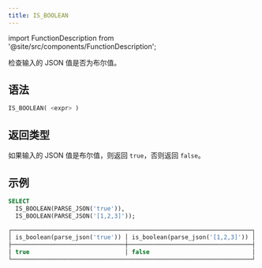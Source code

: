 ```yaml
---
title: IS_BOOLEAN
---
```

import FunctionDescription from '@site/src/components/FunctionDescription';

<FunctionDescription description="引入或更新版本：v1.2.368"/>

检查输入的 JSON 值是否为布尔值。

## 语法

```sql
IS_BOOLEAN( <expr> )
```

## 返回类型

如果输入的 JSON 值是布尔值，则返回 `true`，否则返回 `false`。

## 示例

```sql
SELECT
  IS_BOOLEAN(PARSE_JSON('true')),
  IS_BOOLEAN(PARSE_JSON('[1,2,3]'));

┌────────────────────────────────────────────────────────────────────┐
│ is_boolean(parse_json('true')) │ is_boolean(parse_json('[1,2,3]')) │
├────────────────────────────────┼───────────────────────────────────┤
│ true                           │ false                             │
└────────────────────────────────────────────────────────────────────┘
```